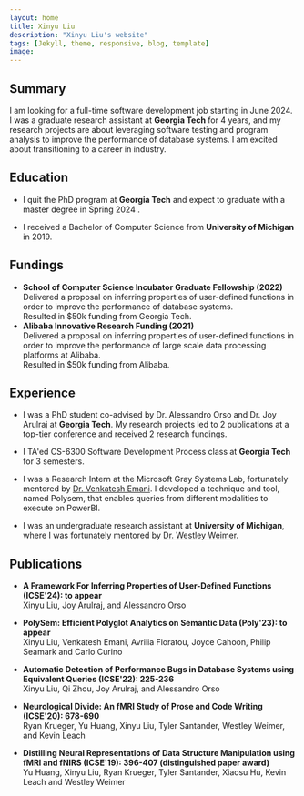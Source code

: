 ```yaml
---
layout: home
title: Xinyu Liu
description: "Xinyu Liu's website"
tags: [Jekyll, theme, responsive, blog, template]
image: 
---
```

## Summary
I am looking for a full-time software development job starting in June 2024. I was a graduate research assistant at **Georgia Tech** for 4 years, and my research projects are about leveraging software testing and program analysis to improve the performance of
database systems. I am excited about transitioning to a career in industry.
## Education
* I quit the PhD program at **Georgia Tech** and expect to graduate with a master degree in Spring 2024 .

* I received a Bachelor of Computer Science from **University of Michigan** in 2019.


## Fundings
* __School of Computer Science Incubator Graduate Fellowship (2022)__\
Delivered a proposal on inferring properties of user-defined functions in order to improve the performance of database systems.\
Resulted in $50k funding from Georgia Tech.
* __Alibaba Innovative Research Funding (2021)__\
Delivered a proposal on inferring properties of user-defined functions in order to improve the performance of large scale data processing platforms at Alibaba.\
Resulted in $50k funding from Alibaba.



## Experience
* I was a PhD student co-advised by Dr. Alessandro Orso and Dr. Joy Arulraj at **Georgia Tech**. My research projects led to 2 publications at a top-tier conference and received 2 research fundings.

* I TA'ed CS-6300 Software Development Process class at **Georgia Tech** for 3 semesters.

* I was a Research Intern at the Microsoft Gray Systems Lab, fortunately mentored by [Dr. Venkatesh Emani](https://www.microsoft.com/en-us/research/people/kvemani/). I developed a technique and tool, named Polysem, that enables queries from different modalities to execute on PowerBI. 

* I was an undergraduate research assistant at **University of Michigan**, where I was fortunately mentored by [Dr. Westley Weimer](https://web.eecs.umich.edu/~weimerw/).


## Publications
*  __A Framework For Inferring Properties of User-Defined Functions (ICSE'24): to appear__  
    Xinyu Liu, Joy Arulraj, and Alessandro Orso  

*  __PolySem: Efficient Polyglot Analytics on Semantic Data (Poly'23): to appear__  
    Xinyu Liu, Venkatesh Emani, Avrilia Floratou, Joyce Cahoon, Philip Seamark and Carlo Curino 

* __Automatic Detection of Performance Bugs in Database Systems using Equivalent Queries (ICSE'22): 225-236__\
    Xinyu Liu, Qi Zhou, Joy Arulraj, and Alessandro Orso  

* __Neurological Divide: An fMRI Study of Prose and Code Writing (ICSE'20): 678-690__\
    Ryan Krueger, Yu Huang, Xinyu Liu, Tyler Santander, Westley Weimer, and Kevin Leach  

* __Distilling Neural Representations of Data Structure Manipulation using fMRI and fNIRS (ICSE'19): 396-407 (distinguished paper award)__\
    Yu Huang, Xinyu Liu, Ryan Krueger, Tyler Santander, Xiaosu Hu, Kevin Leach and Westley Weimer  



